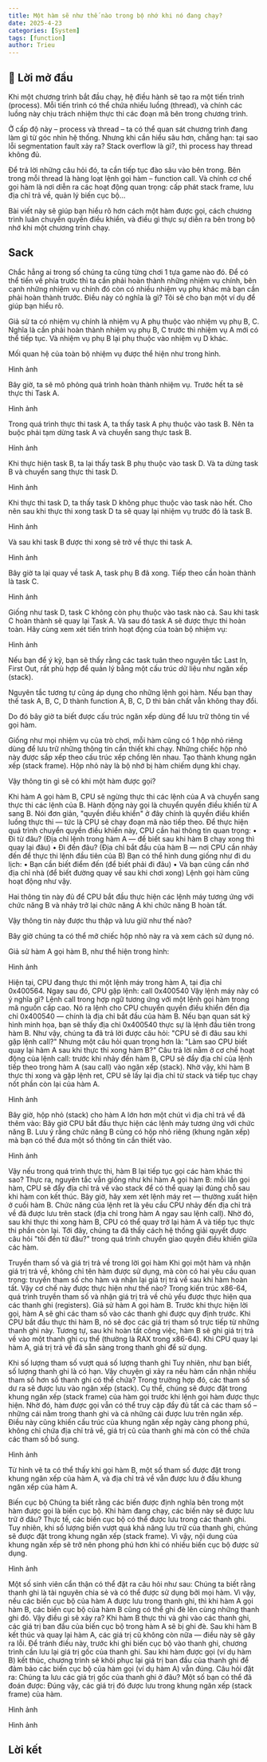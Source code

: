 ```yaml
---
title: Một hàm sẽ như thế nào trong bộ nhớ khi nó đang chạy?
date: 2025-4-23
categories: [System]
tags: [function]
author: Trieu
---
```


## 🌱 Lời mở đầu
Khi một chương trình bắt đầu chạy, hệ điều hành sẽ tạo ra một tiến trình (process). Mỗi tiến trình có thể chứa nhiều luồng (thread), và chính các luồng này chịu trách 
nhiệm thực thi các đoạn mã bên trong chương trình.

Ở cấp độ này – process và thread – ta có thể quan sát chương trình đang làm gì từ góc nhìn hệ thống. Nhưng khi cần hiểu sâu hơn, chẳng hạn: tại sao lỗi segmentation fault
xảy ra? Stack overflow là gì?, thì process hay thread không đủ.

Để trả lời những câu hỏi đó, ta cần tiếp tục đào sâu vào bên trong. Bên trong mỗi thread là hàng loạt lệnh gọi hàm – function call. Và chính cơ chế gọi hàm là nơi diễn 
ra các hoạt động quan trọng: cấp phát stack frame, lưu địa chỉ trả về, quản lý biến cục bộ...

Bài viết này sẽ giúp bạn hiểu rõ hơn cách một hàm được gọi, cách chương trình luân chuyển quyền điều khiển, và điều gì thực sự diễn ra bên trong bộ nhớ khi một chương 
trình chạy.

## Sack
Chắc hẳng ai trong số chúng ta cũng từng chơi 1 tựa game nào đó. Để có thể tiến về phía trước thì ta cần phải hoàn thành những nhiệm vụ chính, bên cạnh những nhiệm vụ chính đó còn có nhiều nhiệm vụ phụ khác mà bạn cần phải hoàn thành trước.
Điều này có nghĩa là gì? Tôi sẽ cho bạn một ví dụ để giúp bạn hiểu rõ.

Giả sử ta có nhiệm vụ chính là nhiệm vụ A phụ thuộc vào nhiệm vụ phụ B, C. Nghĩa là cần phải hoàn thành nhiệm vụ phụ B, C trước thì nhiệm vụ A mới có thể tiếp tục.
Và nhiệm vụ phụ B lại phụ thuộc vào nhiệm vụ D khác.

Mối quan hệ của toàn bộ nhiệm vụ được thể hiện như trong hình.

Hình ảnh

Bây giờ, ta sẽ mô phỏng quá trình hoàn thành nhiệm vụ.
Trước hết ta sẽ thực thi Task A.

Hình ảnh

Trong quá trình thực thi task A, ta thấy task A phụ thuộc vào task B. Nên ta buộc phải tạm dừng task A và chuyển sang thực task B.

Hỉnh ảnh

Khi thực hiện task B, ta lại thấy task B phụ thuộc vào task D. Và ta dừng task B và chuyển sang thực thi task D.

Hình ảnh

Khi thực thi task D, ta thấy task D không phục thuộc vào task nào hết. Cho nên sau khi thực thi xong task D ta sẽ quay lại nhiệm vụ trước đó là task B.

Hình ảnh

Và sau khi task B được thi xong sẽ trở về thực thi task A.

Hình ảnh

Bây giờ ta lại quay về task A, task phụ B đã xong. Tiếp theo cần hoàn thành là task C.

Hình ảnh

Giống như task D, task C không còn phụ thuộc vào task nào cả. Sau khi task C hoàn thành sẽ quay lại Task A. Và sau đó task A sẽ được thực thi hoàn toàn.
Hãy cùng xem xét tiến trình hoạt động của toàn bộ nhiệm vụ:


Hình ảnh

Nếu bạn để ý kỹ, bạn sẽ thấy rằng các task tuân theo nguyên tắc Last In, First Out, rất phù hợp để quản lý bằng một cấu trúc dữ liệu như ngăn xếp (stack).

Nguyên tắc tương tự cũng áp dụng cho những lệnh gọi hàm. Nếu bạn thay thế task A, B, C, D thành function A, B, C, D thì bản chất vẫn không thay đổi.

Do đó bây giờ ta biết được cấu trúc ngăn xếp dùng để lưu trữ thông tin về gọi hàm.

Giống như mọi nhiệm vụ của trò chơi, mỗi hàm cũng có 1 hộp nhỏ riêng dùng để lưu trữ những thông tin cần thiết khi chạy. Những chiếc hộp nhỏ này được sắp xếp theo cấu trúc xếp chồng lên nhau. Tạo thành khung ngăn xếp (stack frame). Hộp nhỏ này là bộ nhớ bị hàm chiếm dụng khi chạy.

Vậy thông tin gì sẽ có khi một hàm được gọi?

Khi hàm A gọi hàm B, CPU sẽ ngừng thực thi các lệnh của A và chuyển sang thực thi các lệnh của B. Hành động này gọi là chuyển quyền điều khiển từ A sang B.
Nói đơn giản, "quyền điều khiển" ở đây chính là quyền điều khiển luồng thực thi — tức là CPU sẽ chạy đoạn mã nào tiếp theo.
Để thực hiện quá trình chuyển quyền điều khiển này, CPU cần hai thông tin quan trọng:
•	Đi từ đâu? (Địa chỉ lệnh trong hàm A — để biết sau khi hàm B chạy xong thì quay lại đâu)
•	Đi đến đâu? (Địa chỉ bắt đầu của hàm B — nơi CPU cần nhảy đến để thực thi lệnh đầu tiên của B)
Bạn có thể hình dung giống như đi du lịch:
•	Bạn cần biết điểm đến (để biết phải đi đâu)
•	Và bạn cũng cần nhớ địa chỉ nhà (để biết đường quay về sau khi chơi xong)
Lệnh gọi hàm cũng hoạt động như vậy.

Hai thông tin này đủ để CPU bắt đầu thực hiện các lệnh máy tương ứng với chức năng B và nhảy trở lại chức năng A khi chức năng B hoàn tất.

Vậy thông tin này được thu thập và lưu giữ như thế nào?

Bây giờ chúng ta có thể mở chiếc hộp nhỏ này ra và xem cách sử dụng nó.

Giả sử hàm A gọi hàm B, như thể hiện trong hình:


Hình ảnh

Hiện tại, CPU đang thực thi một lệnh máy trong hàm A, tại địa chỉ 0x400564. Ngay sau đó, CPU gặp lệnh:
call 0x400540
Vậy lệnh máy này có ý nghĩa gì?
Lệnh call trong hợp ngữ tương ứng với một lệnh gọi hàm trong mã nguồn cấp cao. Nó ra lệnh cho CPU chuyển quyền điều khiển đến địa chỉ 0x400540 — chính là địa chỉ bắt đầu của hàm B. Nếu bạn quan sát kỹ hình minh họa, bạn sẽ thấy địa chỉ 0x400540 thực sự là lệnh đầu tiên trong hàm B.
Như vậy, chúng ta đã trả lời được câu hỏi: "CPU sẽ đi đâu sau khi gặp lệnh call?"
Nhưng một câu hỏi quan trọng hơn là: "Làm sao CPU biết quay lại hàm A sau khi thực thi xong hàm B?"
Câu trả lời nằm ở cơ chế hoạt động của lệnh call: trước khi nhảy đến hàm B, CPU sẽ đẩy địa chỉ của lệnh tiếp theo trong hàm A (sau call) vào ngăn xếp (stack). Nhờ vậy, khi hàm B thực thi xong và gặp lệnh ret, CPU sẽ lấy lại địa chỉ từ stack và tiếp tục chạy nốt phần còn lại của hàm A.

Hình ảnh

Bây giờ, hộp nhỏ (stack) cho hàm A lớn hơn một chút vì địa chỉ trả về đã thêm vào:
Bây giờ CPU bắt đầu thực hiện các lệnh máy tương ứng với chức năng B. Lưu ý rằng chức năng B cũng có hộp nhỏ riêng (khung ngăn xếp) mà bạn có thể đưa một số thông tin cần thiết vào.


Hình ảnh

Vậy nếu trong quá trình thực thi, hàm B lại tiếp tục gọi các hàm khác thì sao?
Thực ra, nguyên tắc vẫn giống như khi hàm A gọi hàm B: mỗi lần gọi hàm, CPU sẽ đẩy địa chỉ trả về vào stack để có thể quay lại đúng chỗ sau khi hàm con kết thúc.
Bây giờ, hãy xem xét lệnh máy ret — thường xuất hiện ở cuối hàm B. Chức năng của lệnh ret là yêu cầu CPU nhảy đến địa chỉ trả về đã được lưu trên stack (địa chỉ trong hàm A ngay sau lệnh call). Nhờ đó, sau khi thực thi xong hàm B, CPU có thể quay trở lại hàm A và tiếp tục thực thi phần còn lại.
Tới đây, chúng ta đã thấy cách hệ thống giải quyết được câu hỏi "tôi đến từ đâu?" trong quá trình chuyển giao quyền điều khiển giữa các hàm.

Truyền tham số và giá trị trả về trong lời gọi hàm
Khi gọi một hàm và nhận giá trị trả về, không chỉ tên hàm được sử dụng, mà còn có hai yêu cầu quan trọng: truyền tham số cho hàm và nhận lại giá trị trả về sau khi hàm hoàn tất. Vậy cơ chế này được thực hiện như thế nào?
Trong kiến trúc x86-64, quá trình truyền tham số và nhận giá trị trả về chủ yếu được thực hiện qua các thanh ghi (registers).
Giả sử hàm A gọi hàm B. Trước khi thực hiện lời gọi, hàm A sẽ ghi các tham số vào các thanh ghi được quy định trước. Khi CPU bắt đầu thực thi hàm B, nó sẽ đọc các giá trị tham số trực tiếp từ những thanh ghi này.
Tương tự, sau khi hoàn tất công việc, hàm B sẽ ghi giá trị trả về vào một thanh ghi cụ thể (thường là RAX trong x86-64). Khi CPU quay lại hàm A, giá trị trả về đã sẵn sàng trong thanh ghi để sử dụng.


Khi số lượng tham số vượt quá số lượng thanh ghi
Tuy nhiên, như bạn biết, số lượng thanh ghi là có hạn. Vậy chuyện gì xảy ra nếu hàm cần nhận nhiều tham số hơn số thanh ghi có thể chứa?
Trong trường hợp đó, các tham số dư ra sẽ được lưu vào ngăn xếp (stack). Cụ thể, chúng sẽ được đặt trong khung ngăn xếp (stack frame) của hàm gọi trước khi lệnh gọi hàm được thực hiện. Nhờ đó, hàm được gọi vẫn có thể truy cập đầy đủ tất cả các tham số – những cái nằm trong thanh ghi và cả những cái được lưu trên ngăn xếp.
Điều này cũng khiến cấu trúc của khung ngăn xếp ngày càng phong phú, không chỉ chứa địa chỉ trả về, giá trị cũ của thanh ghi mà còn có thể chứa các tham số bổ sung.


Hình ảnh

Từ hình vẽ ta có thể thấy khi gọi hàm B, một số tham số được đặt trong khung ngăn xếp của hàm A, và địa chỉ trả về vẫn được lưu ở đầu khung ngăn xếp của hàm A.


Biến cục bộ
Chúng ta biết rằng các biến được định nghĩa bên trong một hàm được gọi là biến cục bộ. Khi hàm đang chạy, các biến này sẽ được lưu trữ ở đâu?
Thực tế, các biến cục bộ có thể được lưu trong các thanh ghi. Tuy nhiên, khi số lượng biến vượt quá khả năng lưu trữ của thanh ghi, chúng sẽ được đặt trong khung ngăn xếp (stack frame).
Vì vậy, nội dung của khung ngăn xếp sẽ trở nên phong phú hơn khi có nhiều biến cục bộ được sử dụng.


Hình ảnh

Một số sinh viên cẩn thận có thể đặt ra câu hỏi như sau:
Chúng ta biết rằng thanh ghi là tài nguyên chia sẻ và có thể được sử dụng bởi mọi hàm. Vì vậy, nếu các biến cục bộ của hàm A được lưu trong thanh ghi, thì khi hàm A gọi hàm B, các biến cục bộ của hàm B cũng có thể ghi đè lên cùng những thanh ghi đó.
Vậy điều gì sẽ xảy ra?
Khi hàm B thực thi và ghi vào các thanh ghi, các giá trị ban đầu của biến cục bộ trong hàm A sẽ bị ghi đè. Sau khi hàm B kết thúc và quay lại hàm A, các giá trị cũ không còn nữa — điều này sẽ gây ra lỗi.
Để tránh điều này, trước khi ghi biến cục bộ vào thanh ghi, chương trình cần lưu lại giá trị gốc của thanh ghi. Sau khi hàm được gọi (ví dụ hàm B) kết thúc, chương trình sẽ khôi phục lại giá trị ban đầu của thanh ghi để đảm bảo các biến cục bộ của hàm gọi (ví dụ hàm A) vẫn đúng.
Câu hỏi đặt ra: Chúng ta lưu các giá trị gốc của thanh ghi ở đâu?
Một số bạn có thể đã đoán được: Đúng vậy, các giá trị đó được lưu trong khung ngăn xếp (stack frame) của hàm.

Hình ảnh


Hình ảnh

## Lời kết


